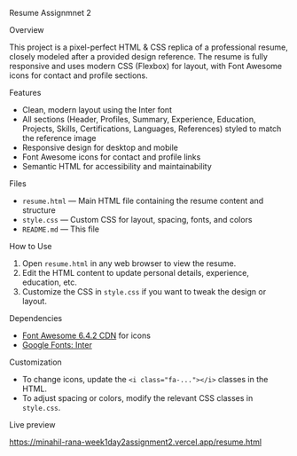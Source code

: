  Resume Assignmnet 2

 Overview

This project is a pixel-perfect HTML & CSS replica of a professional resume, closely modeled after a provided design reference. The resume is fully responsive and uses modern CSS (Flexbox) for layout, with Font Awesome icons for contact and profile sections.

 Features

- Clean, modern layout using the Inter font
- All sections (Header, Profiles, Summary, Experience, Education, Projects, Skills, Certifications, Languages, References) styled to match the reference image
- Responsive design for desktop and mobile
- Font Awesome icons for contact and profile links
- Semantic HTML for accessibility and maintainability

 Files

- `resume.html` — Main HTML file containing the resume content and structure
- `style.css` — Custom CSS for layout, spacing, fonts, and colors
- `README.md` — This file

 How to Use

1. Open `resume.html` in any web browser to view the resume.
2. Edit the HTML content to update personal details, experience, education, etc.
3. Customize the CSS in `style.css` if you want to tweak the design or layout.

 Dependencies

- [Font Awesome 6.4.2 CDN](https://cdnjs.cloudflare.com/ajax/libs/font-awesome/6.4.2/css/all.min.css) for icons
- [Google Fonts: Inter](https://fonts.googleapis.com/css2?family=Inter:wght@400;700&display=swap)

 Customization

- To change icons, update the `<i class="fa-..."></i>` classes in the HTML.
- To adjust spacing or colors, modify the relevant CSS classes in `style.css`.

Live preview

https://minahil-rana-week1day2assignment2.vercel.app/resume.html

